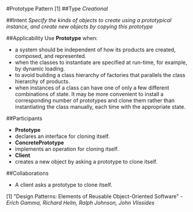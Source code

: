 #Prototype Pattern [1]
##Type
*Creational*

##Intent
*Specify the kinds of objects to create using a prototypical instance, and create new objects by copying this prototype*

##Applicability
Use **Prototype** when:
- a system should be independent of how its products are created, composed, and represented.
- when the classes to instantiate are specified at run-time, for example, by dynamic loading.
- to avoid building a class hierarchy of factories that parallels the class hierarchy of products.
- when instances of a class can have one of only a few different combinations of state. It may be more convenient to install a corresponding number of prototypes and clone them rather than instantiating the class manually, each time with the appropriate state.

##Participants
- **Prototype**
 - declares an interface for cloning itself.
- **ConcretePrototype**
 - implements an operation for cloning itself.
- **Client**
 - creates a new object by asking a prototype to clone itself.
 
##Collaborations
- A client asks a prototype to clone itself.

[1] "Design Patterns: Elements of Reusable Object-Oriented Software" - *Erich Gamma, Richard Helm, Ralph Johnson, John Vlissides*

